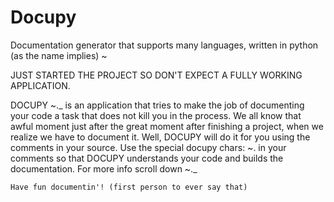 Docupy
======


Documentation generator that supports many languages, written in python (as the name implies) ~

JUST STARTED THE PROJECT SO DON'T EXPECT A FULLY WORKING APPLICATION.

DOCUPY ~._ is an application that tries to make the job of documenting
	your code a task that does not kill you in the process. We all know
	that awful moment just after the great moment after finishing a 
	project, when we realize we have to document it. Well, DOCUPY will do 
	it for you using the comments in your source. Use the special docupy 
	chars: 		~.   in your comments so that DOCUPY understands your code
	and builds the documentation. For more info scroll down ~._

	Have fun documentin'! (first person to ever say that)
